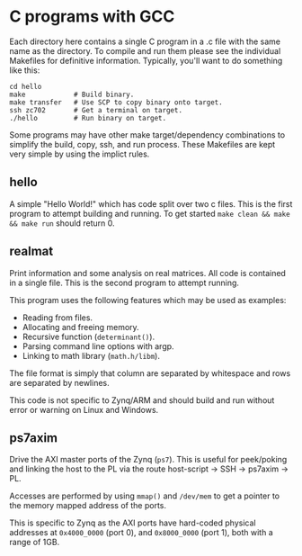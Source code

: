 C programs with GCC
===================

Each directory here contains a single C program in a .c file with the same name
as the directory.
To compile and run them please see the individual Makefiles for definitive
information.
Typically, you'll want to do something like this:

    cd hello
    make            # Build binary.
    make transfer   # Use SCP to copy binary onto target.
    ssh zc702       # Get a terminal on target.
    ./hello         # Run binary on target.

Some programs may have other make target/dependency combinations to simplify the
build, copy, ssh, and run process.
These Makefiles are kept very simple by using the implict rules.


hello
-----

A simple "Hello World!" which has code split over two c files.
This is the first program to attempt building and running.
To get started `make clean && make && make run` should return 0.


realmat
-------

Print information and some analysis on real matrices.
All code is contained in a single file.
This is the second program to attempt running.

This program uses the following features which may be used as examples:

- Reading from files.
- Allocating and freeing memory.
- Recursive function (`determinant()`).
- Parsing command line options with argp.
- Linking to math library (`math.h/libm`).

The file format is simply that column are separated by whitespace and rows are
separated by newlines.

This code is not specific to Zynq/ARM and should build and run without error or
warning on Linux and Windows.

ps7axim
-------

Drive the AXI master ports of the Zynq (`ps7`).
This is useful for peek/poking and linking the host to the PL via the route
host-script -> SSH -> ps7axim -> PL.

Accesses are performed by using `mmap()` and `/dev/mem` to get a pointer to the
memory mapped address of the ports.

This is specific to Zynq as the AXI ports have hard-coded physical addresses
at `0x4000_0000` (port 0), and `0x8000_0000` (port 1), both with a range of 1GB.
